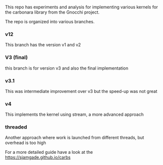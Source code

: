 This repo has experiments and analysis for implementing various kernels for the carbonara library from the Gnocchi project.

The repo is organized into various branches.
### v12
This branch has the version v1 and v2
### V3 (final)
this branch is for version v3 and also the final implementation 
### v3.1
This was intermediate improvement over v3 but the speed-up was not great
### v4
This implements the kernel using stream, a more advanced approach
### threaded
Another approach where work is launched from different threads, but overhead is too high


For a more detailed guide have a look at the https://sjamgade.github.io/carbs
